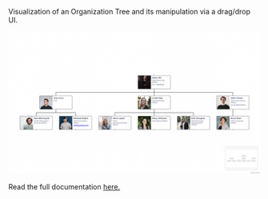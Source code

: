 Visualization of an Organization Tree and its manipulation via a drag/drop UI.

![tree](/images/tree.png)

Read the full documentation [here.](https://carpal-meeting-170.notion.site/Organization-Tree-644cf764cd9940388091a8c2970aa74a)
